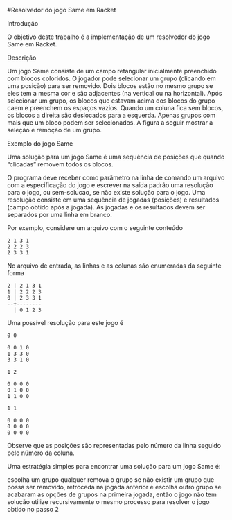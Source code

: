 #Resolvedor do jogo Same em Racket 

Introdução

O objetivo deste trabalho é a implementação de um resolvedor do jogo Same em Racket.

Descrição

Um jogo Same consiste de um campo retangular inicialmente preenchido com blocos coloridos. O jogador pode selecionar um grupo (clicando em uma posição) para ser removido. Dois blocos estão no mesmo grupo se eles tem a mesma cor e são adjacentes (na vertical ou na horizontal). Após selecionar um grupo, os blocos que estavam acima dos blocos do grupo caem e preenchem os espaços vazios. Quando um coluna fica sem blocos, os blocos a direita são deslocados para a esquerda. Apenas grupos com mais que um bloco podem ser selecionados. A figura a seguir mostrar a seleção e remoção de um grupo.

Exemplo do jogo Same

Uma solução para um jogo Same é uma sequência de posições que quando “clicadas” removem todos os blocos.

O programa deve receber como parâmetro na linha de comando um arquivo com a especificação do jogo e escrever na saída padrão uma resolução para o jogo, ou sem-solucao, se não existe solução para o jogo. Uma resolução consiste em uma sequência de jogadas (posições) e resultados (campo obtido após a jogada). As jogadas e os resultados devem ser separados por uma linha em branco.

Por exemplo, considere um arquivo com o seguinte conteúdo
```text
2 1 3 1
2 2 2 3
2 3 3 1
```
No arquivo de entrada, as linhas e as colunas são enumeradas da seguinte forma
```text
2 | 2 1 3 1
1 | 2 2 2 3
0 | 2 3 3 1
--+--------
  | 0 1 2 3
```
Uma possível resolução para este jogo é
```text
0 0

0 0 1 0
1 3 3 0
3 3 1 0

1 2

0 0 0 0
0 1 0 0
1 1 0 0

1 1

0 0 0 0
0 0 0 0
0 0 0 0
```
Observe que as posições são representadas pelo número da linha seguido pelo número da coluna.

Uma estratégia simples para encontrar uma solução para um jogo Same é:

escolha um grupo qualquer
remova o grupo
se não existir um grupo que possa ser removido, retroceda na jogada anterior e escolha outro grupo
se acabaram as opções de grupos na primeira jogada, então o jogo não tem solução
utilize recursivamente o mesmo processo para resolver o jogo obtido no passo 2
